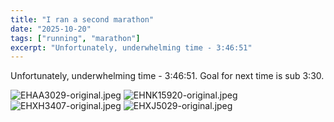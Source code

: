 ```yaml
---
title: "I ran a second marathon"
date: "2025-10-20"
tags: ["running", "marathon"]
excerpt: "Unfortunately, underwhelming time - 3:46:51"
---
```

Unfortunately, underwhelming time - 3:46:51. Goal for next time is sub 3:30.

![EHAA3029-original.jpeg](assets/EHAA3029-original.jpeg)
![EHNK15920-original.jpeg](assets/EHNK15920-original.jpeg)
![EHXH3407-original.jpeg](assets/EHXH3407-original.jpeg)
![EHXJ5029-original.jpeg](assets/EHXJ5029-original.jpeg)
